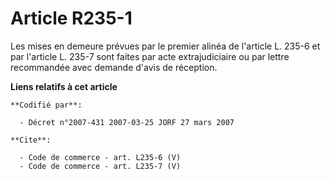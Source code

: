 # Article R235-1

Les mises en demeure prévues par le premier alinéa de l'article L. 235-6 et par l'article L. 235-7 sont faites par acte
extrajudiciaire ou par lettre recommandée avec demande d'avis de réception.

**Liens relatifs à cet article**

	**Codifié par**:

	  - Décret n°2007-431 2007-03-25 JORF 27 mars 2007

	**Cite**:

	  - Code de commerce - art. L235-6 (V)
	  - Code de commerce - art. L235-7 (V)
